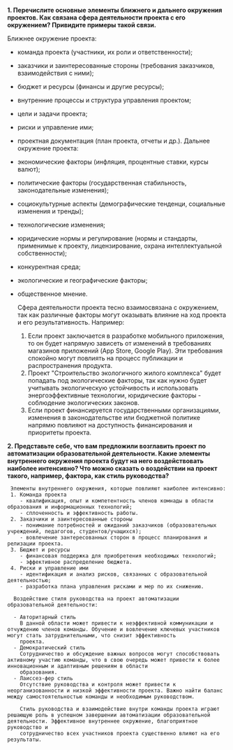 **1. Перечислите основные элементы ближнего и дальнего окружения проектов. Как связана сфера деятельности проекта с его окружением? Привидите примеры такой связи.**

   Ближнее окружение проекта:
   - команда проекта (участники, их роли и ответственности);
   - заказчики и заинтересованные стороны (требования заказчиков, взаимодействия с ними);
   - бюджет и ресурсы (финансы и другие ресурсы);
   - внутренние процессы и структура управления проектом;
   - цели и задачи проекта;
   - риски и управление ими;
   - проектная документация (план проекта, отчеты и др.).
   Дальнее окружение проекта:
   - экономические факторы (инфляция, процентные ставки, курсы валют);
   - политические факторы (государственная стабильность, законодательные изменения);
   - социокультурные аспекты (демографические тенденци, социальные изменения и тренды);
   - технологические изменения;
   - юридические нормы и регулирование (нормы и стандарты, применимые к проекту, лицензирование, охрана интеллектуальной собственности);
   - конкурентная среда;
   - экологические и географические факторы;
   - общественное мнение.
  
     Сфера деятельности проекта тесно взаимосвязана с окружением, так как различные факторы могут оказывать влияние на ход проекта и его результативность. Например:
     1. Если проект заключается в разработке мобильного приложения, то он будет напрямую зависеть от изменений в требованиях магазинов приложений (App Store, Google Play). Эти требования спокойно могут повлиять на 
        процесс публикации и распространения продукта.
     2. Проект "Строительство экологичного жилого комплекса" будет попадать под экологические факторы, так как нужно будет учитывать экологическую устойчивость и использовать энергоэффективные технологии, 
        юридические факторы - соблюдение экологических законов.
     3. Если проект финансируется государственными организациями, изменения в законодательстве или бюджетной политике напрямю повлияют на доступность финансирования и приоритеты проекта.

  **2. Представьте себе, что вам предложили возглавить проект по автоматизации образовательной деятельности. Какие элементы внутреннего окружения проекта будут на него воздействовать наиболее интенсивно? Что можно сказать о воздействии на проект такого, например, фактора, как стиль руководства?**

     Элементы внутреннего окружения, которые повлияют наиболее интенсивно:
     1. Команда проекта
        - квалификация, опыт и компетентность членов комнады в области образования и информационных технологий;
        - сплоченность и эффективность работы.
     2. Заказчики и заинтересованные стороны
        - понимание потребностей и ожиданий заказчиков (образовательных учреждений, педагогов, студентов/учащихся);
        - вовлечение зантересованных сторон в процесс планирования и релизации проекта.
     3. Бюджет и ресурсы
        - финансовая поддержка для приобретения необходимых технологий;
        - эффективное распределение бюджета.
     4. Риски и управление ими
        - идентификация и анализ рисков, связанных с образовательной деятельностью;
        - разработка плана управления рисками и мер по их снижению.
       
      Воздействие стиля руководства на проект автоматизации образовательной деятельности:
     
      - Авторитарный стиль
        В данной области может привести к неэффективной коммуникации и отчуждению членов команды. Обучение и вовлечение ключевых участников могут стать затруднительными, что снизит эффективность 
        проекта.
      - Демократический стиль
        Сотрудничество и обсуждение важных вопросов могут способствовать активному участию команды, что в свою очередь может привести к более инновационным и адаптивным решениям в области 
        образования.
      - Лаиссез-фер стиль
        Отсутствие руководства и контроля может привести к неорганизованности и низкой эффективности проекта. Важно найти баланс между самостоятельностью команды и необходимым руководством.

        Стиль руководства и взаимодействие внутри команды проекта играют решающую роль в успешном завершении автоматизации образовательной деятельности. Эффективное внутреннее окружение, благоприятное руководство и 
        сотрудничество всех участников проекта существенно влияют на его результаты.


